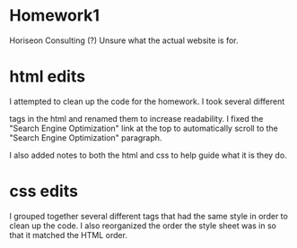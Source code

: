 # Homework1

Horiseon Consulting (?) Unsure what the actual website is for. 

# html edits
I attempted to clean up the code for the homework. I took several different <div> tags in the html and renamed them to increase readability. I fixed the "Search Engine Optimization" link at the top to automatically scroll to the "Search Engine Optimization" paragraph. 

I also added notes to both the html and css to help guide what it is they do. 

# css edits
I grouped together several different tags that had the same style in order to clean up the code. I also reorganized the order the style sheet was in so that it matched the HTML order. 
